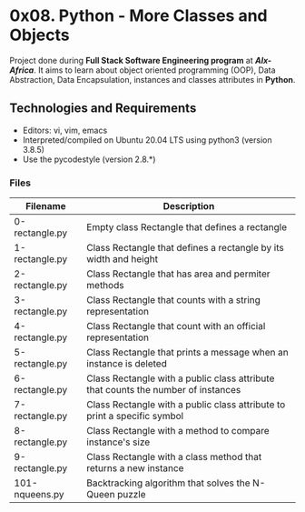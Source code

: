# **0x08. Python - More Classes and Objects**

Project done during **Full Stack Software Engineering program** at ***Alx-Africa***. It aims to learn about object oriented programming (OOP), Data Abstraction, Data Encapsulation, instances and classes attributes in **Python**.

## **Technologies and Requirements**
- Editors: vi, vim, emacs
- Interpreted/compiled on Ubuntu 20.04 LTS using python3 (version 3.8.5)
- Use the pycodestyle (version 2.8.*)

### **Files**

|Filename|	Description|
|--------|-----------------|
|0-rectangle.py|	Empty class Rectangle that defines a rectangle
|1-rectangle.py|	Class Rectangle that defines a rectangle by its width and height
|2-rectangle.py|	Class Rectangle that has area and permiter methods
|3-rectangle.py|	Class Rectangle that counts with a string representation
|4-rectangle.py|	Class Rectangle that count with an official representation
|5-rectangle.py|	Class Rectangle that prints a message when an instance is deleted
|6-rectangle.py|	Class Rectangle with a public class attribute that counts the number of instances
|7-rectangle.py|	Class Rectangle with a public class attribute to print a specific symbol
|8-rectangle.py|	Class Rectangle with a method to compare instance's size
|9-rectangle.py|	Class Rectangle with a class method that returns a new instance
|101-nqueens.py|	Backtracking algorithm that solves the N-Queen puzzle
